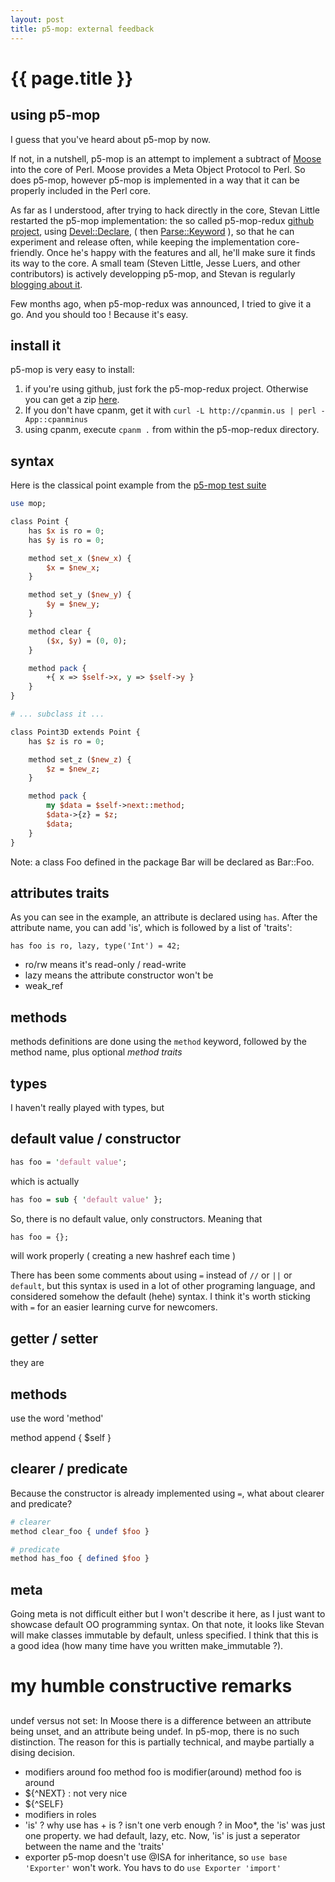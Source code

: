 ```yaml
---
layout: post
title: p5-mop: external feedback
---
```


# {{ page.title }}

## using p5-mop

I guess that you've heard about p5-mop by now.

If not, in a nutshell, p5-mop is an attempt to implement a subtract of
[Moose](http://moose.iinteractive.com/) into the core of Perl. Moose provides a
Meta Object Protocol to Perl. So does p5-mop, however p5-mop is implemented in
a way that it can be properly included in the Perl core.

As far as I understood, after trying to hack directly in the core, Stevan
Little restarted the p5-mop implementation: the so called p5-mop-redux [github
project](https://github.com/stevan/p5-mop-redux), using
[Devel::Declare](https://metacpan.org/module/Devel::Declare), ( then
[Parse::Keyword](https://metacpan.org/module/Parse::Keyword) ), so that he can
experiment and release often, while keeping the implementation core-friendly.
Once he's happy with the features and all, he'll make sure it finds its way to
the core. A small team (Steven Little, Jesse Luers, and other contributors) is
actively developping p5-mop, and Stevan is regularly [blogging about
it](http://blogs.perl.org/users/stevan_little/).

Few months ago, when p5-mop-redux was announced, I tried to give it a go. And
you should too ! Because it's easy.

## install it ##

p5-mop is very easy to install:

1. if you're using github, just fork the p5-mop-redux project. Otherwise you can get a zip [here](https://github.com/stevan/p5-mop-redux/archive/master.zip).
2. If you don't have cpanm, get it with `curl -L http://cpanmin.us | perl - App::cpanminus`
3. using cpanm, execute `cpanm .` from within the p5-mop-redux directory.

## syntax ##

Here is the classical point example from the [p5-mop test suite](https://github.com/stevan/p5-mop-redux/blob/master/t/001-examples/001-point.t)
 
```perl
use mop;

class Point {
    has $x is ro = 0;
    has $y is ro = 0;

    method set_x ($new_x) {
        $x = $new_x;
    }

    method set_y ($new_y) {
        $y = $new_y;
    }

    method clear {
        ($x, $y) = (0, 0);
    }

    method pack {
        +{ x => $self->x, y => $self->y }
    }
}

# ... subclass it ...

class Point3D extends Point {
    has $z is ro = 0;

    method set_z ($new_z) {
        $z = $new_z;
    }

    method pack {
        my $data = $self->next::method;
        $data->{z} = $z;
        $data;
    }
}
```

Note: a class Foo defined in the package Bar will be declared as Bar::Foo.

## attributes traits ##

As you can see in the example, an attribute is declared using `has`. After the
attribute name, you can add 'is', which is followed by a list of 'traits':

    has foo is ro, lazy, type('Int') = 42;

* ro/rw means it's read-only / read-write
* lazy means the attribute constructor won't be 
* weak_ref

## methods ##

methods definitions are done using the `method` keyword, followed by the method name, plus optional _method traits_

## types ##

I haven't really played with types, but

## default value / constructor ##

```perl
has foo = 'default value';
```

which is actually

```perl
has foo = sub { 'default value' };
```

So, there is no default value, only constructors. Meaning that

```perl
has foo = {};
```

will work properly ( creating a new hashref each time )

There has been some comments about using `=` instead of `//` or `||` or
`default`, but this syntax is used in a lot of other programing language, and
considered somehow the default (hehe) syntax. I think it's worth sticking with
`=` for an easier learning curve for newcomers.

## getter / setter ##

they are

## methods ##

use the word 'method'

method append {
  $self
}

## clearer / predicate ##

Because the constructor is already implemented using `=`, what about clearer
and predicate?


```perl
# clearer
method clear_foo { undef $foo }

# predicate
method has_foo { defined $foo }
```

## meta ##

Going meta is not difficult either but I won't describe it here, as I just want
to showcase default OO programming syntax. On that note, it looks like Stevan
will make classes immutable by default, unless specified. I think that this is
a good idea (how many time have you written make_immutable ?).

# my humble constructive remarks #

##
 undef versus not set: In Moose there is a difference between an attribute
  being unset, and an attribute being undef. In p5-mop, there is no such distinction. The reason for this is partially technical, and maybe partially a dising decision.


* modifiers
  around foo
  method foo is modifier(around)
  method foo is around
* ${^NEXT} : not very nice
* ${^SELF}
* modifiers in roles
* 'is' ? why use has + is ? isn't one verb enough ? in Moo*, the 'is' was just
  one property. we had default, lazy, etc. Now, 'is' is just a seperator
  between the name and the 'traits'
* exporter
  p5-mop doesn't use @ISA for inheritance, so `use base 'Exporter'` won't work. You havs to do `use Exporter 'import'`



